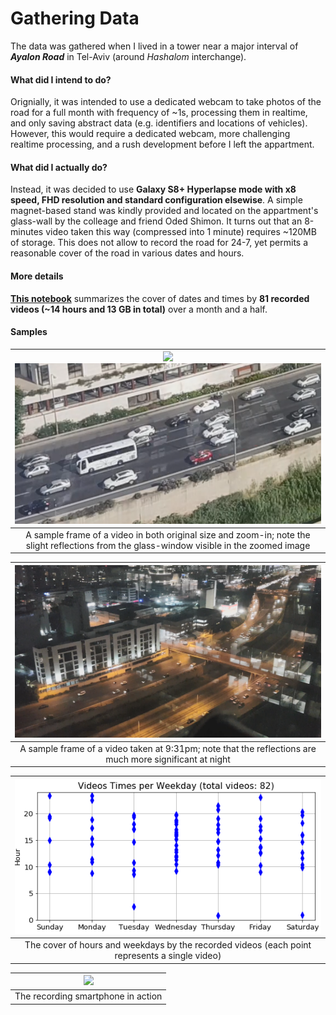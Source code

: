 # Gathering Data

The data was gathered when I lived in a tower near a major interval of ***Ayalon Road*** in Tel-Aviv (around *Hashalom* interchange).

#### What did I intend to do?
Orignially, it was intended to use a dedicated webcam to take photos of the road for a full month with frequency of ~1s, processing them in realtime, and only saving abstract data (e.g. identifiers and locations of vehicles).
However, this would require a dedicated webcam, more challenging realtime processing, and a rush development before I left the appartment.

#### What did I actually do?
Instead, it was decided to use **Galaxy S8+ Hyperlapse mode with x8 speed, FHD resolution and standard configuration elsewise**.
A simple magnet-based stand was kindly provided and located on the appartment's glass-wall by the colleage and friend Oded Shimon.
It turns out that an 8-minutes video taken this way (compressed into 1 minute) requires ~120MB of storage.
This does not allow to record the road for 24-7, yet permits a reasonable cover of the road in various dates and hours.

#### More details
[**This notebook**](https://github.com/ido90/AyalonRoad/blob/master/photographer/VideosTimes.ipynb) summarizes the cover of dates and times by **81 recorded videos (~14 hours and 13 GB in total)** over a month and a half.

#### Samples
| ![](https://github.com/ido90/AyalonRoad/blob/master/Outputs/Videos%20data/Frames%20samples/day_crowded_minor_reflections.png) ![](https://github.com/ido90/AyalonRoad/blob/master/Outputs/Videos%20data/Frames%20samples/day_crowded_minor_reflections_zoomin.png) |
| :--: |
| A sample frame of a video in both original size and zoom-in; note the slight reflections from the glass-window visible in the zoomed image |

| ![](https://github.com/ido90/AyalonRoad/blob/master/Outputs/Videos%20data/Frames%20samples/night.png) |
| :--: |
| A sample frame of a video taken at 9:31pm; note that the reflections are much more significant at night |

| ![](https://github.com/ido90/AyalonRoad/blob/master/Outputs/Videos%20data/Metadata/Videos%20times%20cover.png) |
| :--: |
| The cover of hours and weekdays by the recorded videos (each point represents a single video) |

| ![](https://github.com/ido90/AyalonRoad/blob/master/Outputs/Videos%20data/Photography%20layout/stand2.jpg) |
| :--: |
| The recording smartphone in action |
